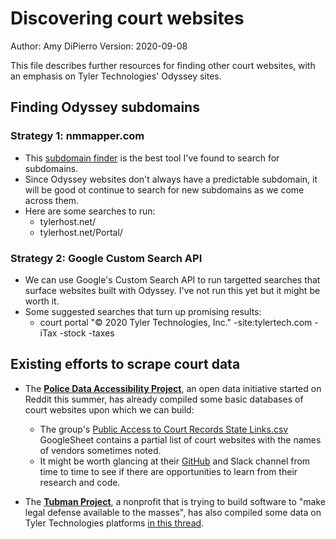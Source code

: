 # Discovering court websites

 Author: Amy DiPierro
 Version: 2020-09-08

 This file describes further resources for finding other court websites, with an emphasis on Tyler Technologies' Odyssey sites.

 ## Finding Odyssey subdomains

 ### Strategy 1: nmmapper.com

 * This [subdomain finder](https://www.nmmapper.com/sys/tools/subdomainfinder/) is the best tool I've found to search for subdomains.
 * Since Odyssey websites don't always have a predictable subdomain, it will be good ot continue to search for new subdomains as we come across them.
 * Here are some searches to run:
   * tylerhost.net/
   * tylerhost.net/Portal/

 ### Strategy 2: Google Custom Search API

 * We can use Google's Custom Search API to run targetted searches that surface websites built with Odyssey. I've not run this yet but it might be worth it.
 * Some suggested searches that turn up promising results:
   * court portal "© 2020 Tyler Technologies, Inc." -site:tylertech.com -iTax -stock -taxes

 ## Existing efforts to scrape court data

 * The [**Police Data Accessibility Project**](https://www.wired.com/story/police-accountability-data-project-open-source-reddit/), an open data initiative started on Reddit this summer, has already compiled some basic databases of court websites upon which we can build:
   * The group's [Public Access to Court Records State Links.csv](https://docs.google.com/spreadsheets/d/1nD4LnjU1b1b9RgQNcn6op-Oj3ZQVcgz-2bUgEU5RVXA/edit#gid=0) GoogleSheet contains a partial list of court websites with the names of vendors sometimes noted.
   * It might be worth glancing at their [GitHub](https://github.com/Police-Data-Accessibility-Project/Police-Data-Accessibility-Project) and Slack channel from time to time to see if there are opportunities to learn from their research and code.

 * The [**Tubman Project**](https://www.tubmanproject.com), a nonprofit that is trying to build software to "make legal defense available to the masses", has also compiled some data on Tyler Technologies platforms [in this thread](https://github.com/TubmanProject/data_scraper/issues/10).
